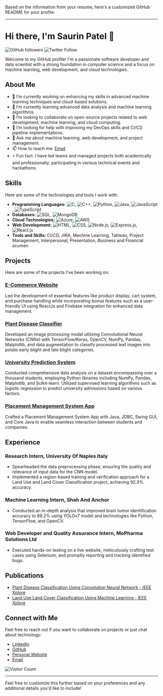 Based on the information from your resume, here's a customized GitHub README for your profile:

---

# Hi there, I'm Saurin Patel 👋

![GitHub followers](https://img.shields.io/github/followers/saurin16?label=Follow&style=social)
![Twitter Follow](https://img.shields.io/twitter/follow/yourtwitterhandle?label=Follow&style=social)

Welcome to my GitHub profile! I'm a passionate software developer and data scientist with a strong foundation in computer science and a focus on machine learning, web development, and cloud technologies.

## About Me

- 🔭 I’m currently working on enhancing my skills in advanced machine learning techniques and cloud-based solutions.
- 🌱 I’m currently learning advanced data analysis and machine learning algorithms.
- 👯 I’m looking to collaborate on open-source projects related to web development, machine learning, and cloud computing.
- 🤔 I’m looking for help with improving my DevOps skills and CI/CD pipeline implementations.
- 💬 Ask me about machine learning, web development, and project management.
- 📫 How to reach me: [Email](mailto:spatel213@hawk.iit.edu)
- ⚡ Fun fact: I have led teams and managed projects both academically and professionally, participating in various technical events and hackathons.

## Skills

Here are some of the technologies and tools I work with:

- **Programming Languages:** ![C](https://img.shields.io/badge/-C-A8B9CC?style=flat&logo=c&logoColor=white), ![C++](https://img.shields.io/badge/-C++-00599C?style=flat&logo=c%2B%2B&logoColor=white), ![Python](https://img.shields.io/badge/-Python-3776AB?style=flat&logo=python&logoColor=white), ![Java](https://img.shields.io/badge/-Java-007396?style=flat&logo=java&logoColor=white), ![JavaScript](https://img.shields.io/badge/-JavaScript-F7DF1E?style=flat&logo=javascript&logoColor=white), ![TypeScript](https://img.shields.io/badge/-TypeScript-3178C6?style=flat&logo=typescript&logoColor=white)
- **Databases:** ![SQL](https://img.shields.io/badge/-SQL-4479A1?style=flat&logo=sql&logoColor=white), ![MongoDB](https://img.shields.io/badge/-MongoDB-47A248?style=flat&logo=mongodb&logoColor=white)
- **Cloud Technologies:** ![Azure](https://img.shields.io/badge/-Azure-0078D4?style=flat&logo=microsoft-azure&logoColor=white), ![AWS](https://img.shields.io/badge/-AWS-232F3E?style=flat&logo=amazon-aws&logoColor=white)
- **Web Development:** ![HTML](https://img.shields.io/badge/-HTML-E34F26?style=flat&logo=html5&logoColor=white), ![CSS](https://img.shields.io/badge/-CSS-1572B6?style=flat&logo=css3&logoColor=white), ![Node.js](https://img.shields.io/badge/-Node.js-339933?style=flat&logo=node.js&logoColor=white), ![Express.js](https://img.shields.io/badge/-Express.js-000000?style=flat&logo=express&logoColor=white), ![React.js](https://img.shields.io/badge/-React.js-61DAFB?style=flat&logo=react&logoColor=white)
- **Tools and Skills:** CI/CD, JIRA, Machine Learning, Tableau, Project Management, Interpersonal, Presentation, Business and Financial acumen

## Projects

Here are some of the projects I've been working on:

### [E-Commerce Website](https://ecommerce-endto-end-react-firebase.vercel.app/login)
Led the development of essential features like product display, cart system, and purchase handling while incorporating bonus features such as a user-friendly UI using ReactJs and Firebase integration for enhanced data management.

### [Plant Disease Classifier](https://github.com/saurin16/Plantdiseaseclassifier/tree/main/Output%20images)
Developed an image processing model utilizing Convolutional Neural Networks (CNNs) with TensorFlow/Keras, OpenCV, NumPy, Pandas, Matplotlib, and data augmentation to classify processed leaf images into potato early blight and late blight categories.

### [University Prediction System](https://github.com/saurin16/UniversityPredictionSystem)
Conducted comprehensive data analysis on a dataset encompassing over a thousand students, employing Python libraries including NumPy, Pandas, Matplotlib, and Scikit-learn. Utilized supervised learning algorithms such as logistic regression to predict university admissions based on various factors.

### [Placement Management System App](https://github.com/saurin16/Placement_Management_system)
Crafted a Placement Management System App with Java, JDBC, Swing GUI, and Core Java to enable seamless interaction between students and companies.

## Experience

### Research Intern, University Of Naples Italy
- Spearheaded the data preprocessing phase, ensuring the quality and relevance of input data for the CNN model.
- Implemented a region-based training and verification approach for a Land Use and Land Cover Classification project, achieving 92.9% accuracy.

### Machine Learning Intern, Shah And Anchor
- Conducted an in-depth analysis that improved brain tumor identification accuracy to 89.2% using YOLOv7 model and technologies like Python, TensorFlow, and OpenCV.

### Web Developer and Quality Assurance Intern, MoPharma Solutions Ltd
- Executed hands-on testing on a live website, meticulously crafting test cases using Selenium, and promptly reporting and tracking identified bugs.

## Publications

- [Plant Disease Classification Using Convolution Neural Network - IEEE Xplore](https://ieeexplore.ieee.org/document/10029176)
- [Land Use Land Cover Classification Using Machine Learning - IEEE Xplore](https://ieeexplore.ieee.org/document/10029176)

## Connect with Me

Feel free to reach out if you want to collaborate on projects or just chat about technology:

- [LinkedIn](https://www.linkedin.com/in/saurin-patel-564a871aa/)
- [GitHub](https://github.com/saurin16)
- [Personal Website](https://saurin16.github.io/saurinpatel.github.io/)
- [Email](mailto:spatel213@hawk.iit.edu)

![Visitor Count](https://visitor-badge.glitch.me/badge?page_id=saurin16.saurin16)

---

Feel free to customize this further based on your preferences and any additional details you'd like to include!
